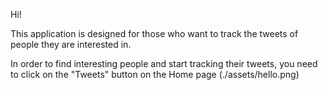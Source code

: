 Hi!

This application is designed for those who want to track the tweets of people
they are interested in.

In order to find interesting people and start tracking their tweets, you need to
click on the "Tweets" button on the Home page (./assets/hello.png)
